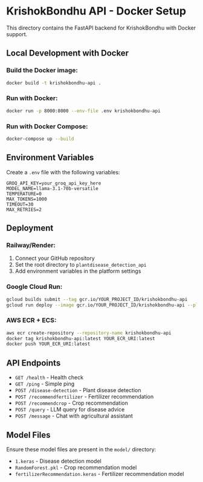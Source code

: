 # KrishokBondhu API - Docker Setup

This directory contains the FastAPI backend for KrishokBondhu with Docker support.

## Local Development with Docker

### Build the Docker image:

```bash
docker build -t krishokbondhu-api .
```

### Run with Docker:

```bash
docker run -p 8000:8000 --env-file .env krishokbondhu-api
```

### Run with Docker Compose:

```bash
docker-compose up --build
```

## Environment Variables

Create a `.env` file with the following variables:

```
GROQ_API_KEY=your_groq_api_key_here
MODEL_NAME=llama-3.1-70b-versatile
TEMPERATURE=0
MAX_TOKENS=1000
TIMEOUT=30
MAX_RETRIES=2
```

## Deployment

### Railway/Render:

1. Connect your GitHub repository
2. Set the root directory to `plantdisease_detection_api`
3. Add environment variables in the platform settings

### Google Cloud Run:

```bash
gcloud builds submit --tag gcr.io/YOUR_PROJECT_ID/krishokbondhu-api
gcloud run deploy --image gcr.io/YOUR_PROJECT_ID/krishokbondhu-api --platform managed
```

### AWS ECR + ECS:

```bash
aws ecr create-repository --repository-name krishokbondhu-api
docker tag krishokbondhu-api:latest YOUR_ECR_URI:latest
docker push YOUR_ECR_URI:latest
```

## API Endpoints

- `GET /health` - Health check
- `GET /ping` - Simple ping
- `POST /disease-detection` - Plant disease detection
- `POST /recommendfertilizer` - Fertilizer recommendation
- `POST /recommendcrop` - Crop recommendation
- `POST /query` - LLM query for disease advice
- `POST /message` - Chat with agricultural assistant

## Model Files

Ensure these model files are present in the `model/` directory:

- `1.keras` - Disease detection model
- `RandomForest.pkl` - Crop recommendation model
- `fertilizerRecommendation.keras` - Fertilizer recommendation model
